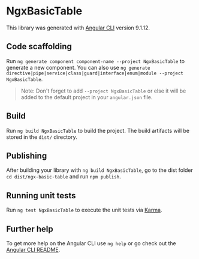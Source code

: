 # NgxBasicTable

This library was generated with [Angular CLI](https://github.com/angular/angular-cli) version 9.1.12.

## Code scaffolding

Run `ng generate component component-name --project NgxBasicTable` to generate a new component. You can also use `ng generate directive|pipe|service|class|guard|interface|enum|module --project NgxBasicTable`.
> Note: Don't forget to add `--project NgxBasicTable` or else it will be added to the default project in your `angular.json` file. 

## Build

Run `ng build NgxBasicTable` to build the project. The build artifacts will be stored in the `dist/` directory.

## Publishing

After building your library with `ng build NgxBasicTable`, go to the dist folder `cd dist/ngx-basic-table` and run `npm publish`.

## Running unit tests

Run `ng test NgxBasicTable` to execute the unit tests via [Karma](https://karma-runner.github.io).

## Further help

To get more help on the Angular CLI use `ng help` or go check out the [Angular CLI README](https://github.com/angular/angular-cli/blob/master/README.md).
